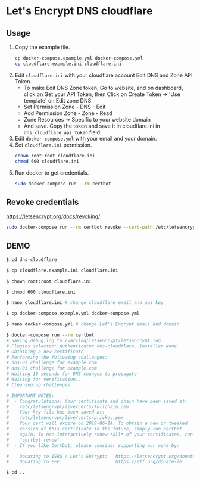 # Let's Encrypt DNS cloudflare

## Usage

1. Copy the example file.
    ```bash
    cp docker-compose.example.yml docker-compose.yml
    cp cloudflare.example.ini cloudflare.ini
    ```
2. Edit `cloudflare.ini` with your cloudflare account Edit DNS and Zone API Token.
    - To make Edit DNS Zone token, Go to website, and on dashboard, click on Get your API Token, then Click on Create Token -> 'Use template' on Edit zone DNS.
    - Set Permission Zone - DNS - Edit
    - Add Permission Zone - Zone - Read
    - Zone Resources -> Specific to your website domain
    - And save. Copy the token and save it in cloudflare.ini in  `dns_cloudflare_api_token` field.
4. Edit `docker-compose.yml` with your email and your domain.
5. Set `cloudflare.ini` permission.
    ```bash
    chown root:root cloudflare.ini
    chmod 600 cloudflare.ini
    ```
6. Run docker to get credentials.
    ```bash
    sudo docker-compose run --rm certbot
    ```

## Revoke credentials

<https://letsencrypt.org/docs/revoking/>

```bash
sudo docker-compose run --rm certbot revoke --cert-path /etc/letsencrypt/archive/serveo/cert1.pem
```

## DEMO

```bash
$ cd dns-cloudflare

$ cp cloudflare.example.ini cloudflare.ini

$ chown root:root cloudflare.ini

$ chmod 600 cloudflare.ini

$ nano cloudflare.ini # change cloudflare email and api key

$ cp docker-compose.example.yml docker-compose.yml

$ nano docker-compose.yml # change Let's Encrypt email and domain

$ docker-compose run --rm certbot
# Saving debug log to /var/log/letsencrypt/letsencrypt.log
# Plugins selected: Authenticator dns-cloudflare, Installer None
# Obtaining a new certificate
# Performing the following challenges:
# dns-01 challenge for example.com
# dns-01 challenge for example.com
# Waiting 10 seconds for DNS changes to propagate
# Waiting for verification...
# Cleaning up challenges

# IMPORTANT NOTES:
#  - Congratulations! Your certificate and chain have been saved at:
#    /etc/letsencrypt/live/certs/fullchain.pem
#    Your key file has been saved at:
#    /etc/letsencrypt/live/certs/privkey.pem
#    Your cert will expire on 2019-06-14. To obtain a new or tweaked
#    version of this certificate in the future, simply run certbot
#    again. To non-interactively renew *all* of your certificates, run
#    "certbot renew"
#  - If you like Certbot, please consider supporting our work by:

#    Donating to ISRG / Let's Encrypt:   https://letsencrypt.org/donate
#    Donating to EFF:                    https://eff.org/donate-le

$ cd ..
```

